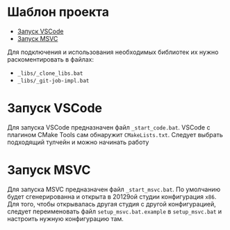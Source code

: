 # Шаблон проекта

  - [Запуск VSCode](#user-content-запуск-vscode)
  - [Запуск MSVC](#user-content-запуск-msvc)


Для подключения и использования необходимых библиотек их нужно раскоментировать в файлах:

 - `_libs/_clone_libs.bat`
 - `_libs/_git-job-impl.bat`


# Запуск VSCode

Для запуска VSCode предназначен файл `_start_code.bat`. 
VSCode с плагином CMake Tools сам обнаружит `CMakeLists.txt`. Следует выбрать подходящий тулчейн
и можно начинать работу


# Запуск MSVC

Для запуска MSVC предназначен файл `_start_msvc.bat`.
По умолчанию будет сгенерированна и открыта в 20129ой студии конфигурация `x86`.
Для того, чтобы открывалась другая студия с другой конфигурацией, следует
переименовать файл `setup_msvc.bat.example` в `setup_msvc.bat` и настроить нужную конфигурацию там.


